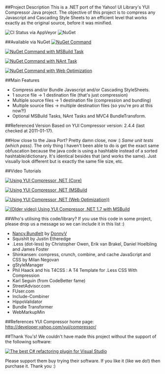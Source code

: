 ##Project Description
This is a .NET port of the Yahoo! UI Library's YUI Compressor Java project. The objective of this project is to compress any Javascript and Cascading Style Sheets to an efficient level that works exactly as the original source, before it was minified.

![CI Status via AppVeyor](https://ci.appveyor.com/api/projects/status/ttirf8q8kpm89a2v) ![NuGet](http://img.shields.io/nuget/dt/yuicompressor.net.svg?syle=flat-square)

##Available via NuGet
[![NuGet Command](http://i.imgur.com/Bkfqq.png)](http://nuget.org/packages/YUICompressor.NET)

[![NuGet Command with MSBuild Task](http://i.imgur.com/aqKIj.png)](http://nuget.org/packages/YUICompressor.NET.MSBuild)

[![NuGet Command with NAnt Task](http://i.imgur.com/xtRJg.png)](http://nuget.org/packages/YUICompressor.NET.NAnt)

[![NuGet Command with Web Optimization](http://i.imgur.com/kKyzt.png)](http://nuget.org/packages/YUICompressor.NET.Web.Optimization)

 
##Main Features

- Compress and/or Bundle Javascript and/or Cascading StyleSheets.
- 1 source file -> 1 destination file (that's just compression)
- Multiple source files -> 1 destination file (compression and bundling)
- Multiple source files -> multiple destination files (so you're pro at this now?!)
- Optional MSBuild Tasks, NAnt Tasks and MVC4 BundleTransform.

##Referenced Version
Based on YUI Compressor version: 2.4.4 (last checked at 2011-01-17).

##How close to the Java Port?
Pretty damn close, now :) *Same unit tests (which pass)*. 
The only thing I haven't been able to do is get the exact same obfuscation because the java code is using a hashtable instead of a sorted hashtable/dictionary. It's identical besides that (and works the same). Just visually look different but is exactly the same file size, etc.

##Video Tutorials

[![Using YUI Compressor .NET (Core)](http://i.imgur.com/9KBgp.png)](http://www.youtube.com/watch?v=LzoYUsKikx0)

[![Using YUI Compressor .NET (MSBuild](http://i.imgur.com/m34Hx.png)](http://www.youtube.com/watch?v=sFFZ0nQog8U)

[![Using YUI Compressor .NET (Web Optimization))](http://i.imgur.com/MQR0h.png)](http://www.youtube.com/watch?v=NSHGSbViMm8)

[![(Older video) Using YUI Compressor .NET 1.7 with MSBuild](http://i.imgur.com/T4ULh.png)](http://www.youtube.com/watch?v=Cj8MHPCubuM)



##Who's utilising this code/library?
If you use this code in some project, please drop us a message so we can include it in this list :)

- [Nancy.BundleIt](https://github.com/donnyv/Nancy.BundleIt) by [DonnyV](https://github.com/donnyv) 
- SquishIt by Justin Etheredge
- .Less (dot-less) by Christopher Owen, Erik van Brakel, Daniel Hoelbling and James Foster
- Shinkansen: compress, crunch, combine, and cache JavaScript and CSS by Milan Negovan
- gStyleManager
- Phil Haack and his T4CSS : A T4 Template for .Less CSS With Compression
- Karl Seguin (from CodeBetter fame)
- StreetAdvisor.com
- FUser.com
- Include-Combiner
- HippoValidator
- Bundle Transformer
- WebMarkupMin


##References
YUI Compressor home page: http://developer.yahoo.com/yui/compressor/

##Thank You's!
We couldn't have made this project without the support of the following software:

[![The best C# refactoring plugin for Visual Studio](http://i.imgur.com/FyAhs.png)](http://www.jetbrains.com/resharper/features/code_refactoring.html)

Please support them buy trying their software. If you like it (like we do!) then purchase it. Thank you :)
